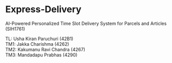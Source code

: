 # Express-Delivery

AI-Powered Personalized Time Slot Delivery System for Parcels and Articles (SIH1761)


TL: Usha Kiran Paruchuri (42B1) <br>
TM1: Jakka Charishma (4262) <br>
TM2: Kakumanu Ravi Chandra (4267) <br>
TM3: Mandadapu Prabhas (4290)
